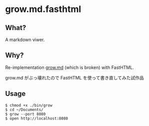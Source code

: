 # grow.md.fasthtml

## What?

A markdown viwer.

## Why?

Re-implementation [grow.md](https://github.com/cympfh/grow.md.old) (which is broken) with FastHTML.

grow.md がぶっ壊れたので FastHTML を使って書き直してみた試作品

## Usage

```
$ chmod +x ./bin/grow
$ cd ~/Documents/
$ grow --port 8080
$ open http://localhost:8080
```
